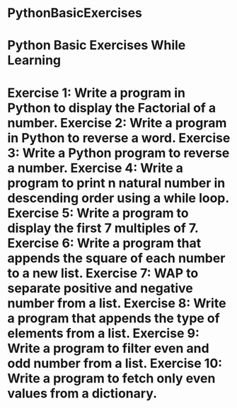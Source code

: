 # PythonBasicExercises
Python Basic Exercises While Learning 
========================================================================================================================================
Exercise 1: Write a program in Python to display the Factorial of a number.
Exercise 2: Write a program in Python to reverse a word.
Exercise 3: Write a Python program to reverse a number.
Exercise 4: Write a program to print n natural number in descending order using a while loop.
Exercise 5: Write a program to display the first 7 multiples of 7.
Exercise 6: Write a program that appends the square of each number to a new list.
Exercise 7: WAP to separate positive and negative number from a list.
Exercise 8: Write a program that appends the type of elements from a list.
Exercise 9: Write a program to filter even and odd number from a list.
Exercise 10: Write a program to fetch only even values from a dictionary.
========================================================================================================================================
